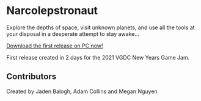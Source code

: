 # Narcolepstronaut
Explore the depths of space, visit unknown planets, and use all the tools at your disposal in a desperate attempt to stay awake...

[Download the first release on PC now!](https://github.com/ubco-video-game-development-club/narcolepstronaut/releases/tag/v0.1)

First release created in 2 days for the 2021 VGDC New Years Game Jam.

## Contributors
Created by Jaden Balogh, Adam Collins and Megan Nguyen
